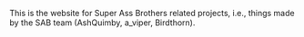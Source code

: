 This is the website for Super Ass Brothers related projects, i.e., things made by the SAB team (AshQuimby, a_viper, Birdthorn).
